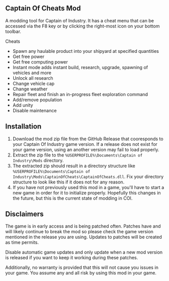 ## Captain Of Cheats Mod

A modding tool for Captain of Industry. It has a cheat menu that can be accessed via the F8 key or by clicking the right-most icon on your bottom toolbar.

Cheats
- Spawn any haulable product into your shipyard at specified quantities
- Get free power
- Get free computing power
- Instant mode adds instant build, research, upgrade, spawning of vehicles and more
- Unlock all research
- Change vehicle cap
- Change weather
- Repair fleet and finish an in-progress fleet exploration command
- Add/remove population
- Add unity
- Disable maintenance

## Installation
1. Download the mod zip file from the GitHub Release that cooresponds to your Captain Of Industry game version. If a release does not exist for your game version, using an another version may fail to load properly.
2. Extract the zip file to the `%USERPROFILE%\Documents\Captain of Industry\Mods` directory.
3. The extracted zip should result in a directory structure like `%USERPROFILE%\Documents\Captain of Industry\Mods\CaptainOfCheats\CaptainOfCheats.dll`. Fix your directory structure to look like this if it does not for any reason.
4. If you have not previously used this mod in a game, you'll have to start a new game in order for it to initialize properly. Hopefully this changes in the future, but this is the current state of modding in COI.

## Disclaimers 
The game is in early access and is being patched often. Patches have and will likely continue to break the mod so please check the game version mentioned in the release you are using. Updates to patches will be created as time permits. 

Disable automatic game updates and only update when a new mod version is released if you want to keep it working during these patches. 

Additionally, no warranty is provided that this will not cause you issues in your game. You assume any and all risk by using this mod in your game.
